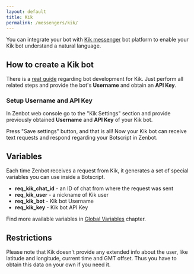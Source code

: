 ```yaml
---
layout: default
title: Kik
permalink: /messengers/kik/
---
```


You can integrate your bot with [Kik messenger](https://dev.kik.com) bot platform to enable your Kik bot understand a natural language.

## How to create a Kik bot
There is a [reat guide](https://dev.kik.com/#/docs/getting-started) regarding bot development for Kik.
Just perform all related steps and provide the bot\'s **Username** and obtain an **API Key**.

### Setup Username and API Key
In Zenbot web console go to the "Kik Settings" section and provide previously obtained **Username** and **API Key** of your Kik bot.

Press "Save settings" button, and that is all!
Now your Kik bot can receive text requests and respond regarding your Botscript in Zenbot.

## Variables
Each time Zenbot receives a request from Kik, it generates a set of special variables you can use inside a Botscript.

- **req_kik_chat_id** - an ID of chat from where the request was sent
- **req_kik_user** - a nickname of Kik user
- **req_kik_bot** - Kik bot Username
- **req_kik_key** - Kik bot API Key

Find more available variables in [Global Variables](/vars/variables/) chapter.

## Restrictions
Please note that Kik doesn\'t provide any extended info about the user, like latitude and longitude, current time and GMT offset.
Thus you have to obtain this data on your own if you need it.